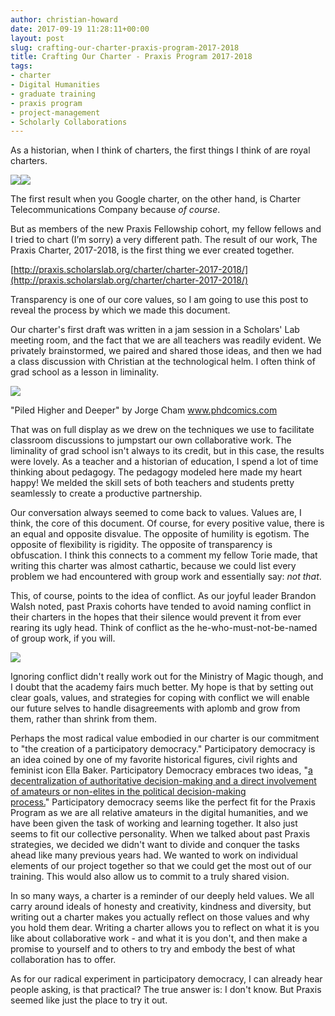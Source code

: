 ```yaml
---
author: christian-howard
date: 2017-09-19 11:28:11+00:00
layout: post
slug: crafting-our-charter-praxis-program-2017-2018
title: Crafting Our Charter - Praxis Program 2017-2018
tags:
- charter
- Digital Humanities
- graduate training
- praxis program
- project-management
- Scholarly Collaborations
---
```


As a historian, when I think of charters, the first things I think of are royal charters.




![](http://static.scholarslab.org/wp-content/uploads/2017/09/Virginia-Company-charter-16061-300x208.jpg)![](http://static.scholarslab.org/wp-content/uploads/2017/09/pocahontas-21-300x174.png)




The first result when you Google charter, on the other hand, is Charter Telecommunications Company because _of course_.


But as members of the new Praxis Fellowship cohort, my fellow fellows and I tried to chart (I’m sorry) a very different path. The result of our work, The Praxis Charter, 2017-2018, is the first thing we ever created together.

[http://praxis.scholarslab.org/charter/charter-2017-2018/](http://praxis.scholarslab.org/charter/charter-2017-2018/)

Transparency is one of our core values, so I am going to use this post to reveal the process by which we made this document.

Our charter's first draft was written in a jam session in a Scholars' Lab meeting room, and the fact that we are all teachers was readily evident. We privately brainstormed, we paired and shared those ideas, and then we had a class discussion with Christian at the technological helm. I often think of grad school as a lesson in liminality.

![](http://static.scholarslab.org/wp-content/uploads/2017/09/0bc2317892d97c002c86f61fd5fa3aba-300x130.jpg)


"Piled Higher and Deeper" by Jorge Cham www.phdcomics.com


That was on full display as we drew on the techniques we use to facilitate classroom discussions to jumpstart our own collaborative work. The liminality of grad school isn't always to its credit, but in this case, the results were lovely. As a teacher and a historian of education, I spend a lot of time thinking about pedagogy. The pedagogy modeled here made my heart happy! We melded the skill sets of both teachers and students pretty seamlessly to create a productive partnership.

Our conversation always seemed to come back to values. Values are, I think, the core of this document. Of course, for every positive value, there is an equal and opposite disvalue. The opposite of humility is egotism. The opposite of flexibility is rigidity. The opposite of transparency is obfuscation. I think this connects to a comment my fellow Torie made, that writing this charter was almost cathartic, because we could list every problem we had encountered with group work and essentially say: _not that_.

This, of course, points to the idea of conflict. As our joyful leader Brandon Walsh noted, past Praxis cohorts have tended to avoid naming conflict in their charters in the hopes that their silence would prevent it from ever rearing its ugly head. Think of conflict as the he-who-must-not-be-named of group work, if you will.

![](http://static.scholarslab.org/wp-content/uploads/2017/09/AAEAAQAAAAAAAAiEAAAAJDk1Yjg4OTEzLTg0MzQtNDYwYi1iZjM4LWE5ZjFjZGNhNzkwYw-300x161.jpg)

Ignoring conflict didn't really work out for the Ministry of Magic though, and I doubt that the academy fairs much better. My hope is that by setting out clear goals, values, and strategies for coping with conflict we will enable our future selves to handle disagreements with aplomb and grow from them, rather than shrink from them.

Perhaps the most radical value embodied in our charter is our commitment to "the creation of a participatory democracy." Participatory democracy is an idea coined by one of my favorite historical figures, civil rights and feminist icon Ella Baker. Participatory Democracy embraces two ideas, "[a decentralization of authoritative decision-making and a direct involvement of amateurs or non-elites in the political decision-making process.](https://www.american.edu/spa/publicpurpose/upload/Partcipatory-Democracy-The-Bridge-from-Civil-Rights-to-Women-s-Liberation.pdf)" Participatory democracy seems like the perfect fit for the Praxis Program as we are all relative amateurs in the digital humanities, and we have been given the task of working and learning together. It also just seems to fit our collective personality. When we talked about past Praxis strategies, we decided we didn't want to divide and conquer the tasks ahead like many previous years had. We wanted to work on individual elements of our project together so that we could get the most out of our training. This would also allow us to commit to a truly shared vision.

In so many ways, a charter is a reminder of our deeply held values. We all carry around ideals of honesty and creativity, kindness and diversity, but writing out a charter makes you actually reflect on those values and why you hold them dear. Writing a charter allows you to reflect on what it is you like about collaborative work - and what it is you don't, and then make a promise to yourself and to others to try and embody the best of what collaboration has to offer.

As for our radical experiment in participatory democracy, I can already hear people asking, is that practical? The true answer is: I don't know. But Praxis seemed like just the place to try it out.


